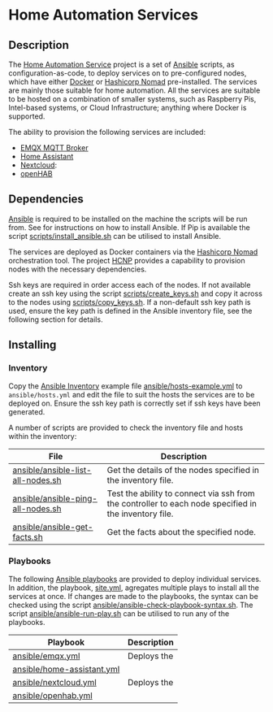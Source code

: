 # Home Automation Services

## Description

The [Home Automation Service](http://github.com/greenthegarden/home-automation-services) project is a set of [Ansible](https://www.ansible.com/) scripts, as configuration-as-code, to deploy services on to pre-configured nodes, which have either [Docker](https://www.docker.com) or [Hashicorp Nomad](https://www.nomad.io) pre-installed. The services are mainly those suitable for home automation. All the services are suitable to be hosted on a combination of smaller systems, such as Raspberry Pis, Intel-based systems, or Cloud Infrastructure; anything where Docker is supported.

The ability to provision the following services are included:

* [EMQX MQTT Broker](https://www.emqx.io/)
* [Home Assistant](https://www.home-assistant.io/)
* [Nextcloud](https://nextcloud.com/):
* [openHAB](https://www.openhab.org/)

## Dependencies

[Ansible](https://www.ansible.com/) is required to be installed on the machine the scripts will be run from. See []() for instructions on how to install Ansible. If Pip is available the script [scripts/install_ansible.sh](scripts/install_ansible.sh) can be utilised to install Ansible.

The services are deployed as Docker containers via the [Hashicorp Nomad](https://www.nomad.io) orchestration tool. The project [HCNP](https://github/greenthegarden/home-cloud-native-platform/) provides a capability to provision nodes with the necessary dependencies.

Ssh keys are required in order access each of the nodes. If not available create an ssh key using the script [scripts/create_keys.sh](scripts/create_keys.sh) and copy it across to the nodes using [scripts/copy_keys.sh](scripts/copy_keys.sh). If a non-default ssh key path is used, ensure the key path is defined in the Ansible inventory file, see the following section for details.

## Installing

### Inventory

Copy the [Ansible Inventory](https://docs.ansible.com/ansible/latest/user_guide/intro_inventory.html) example file [ansible/hosts-example.yml](ansible/hosts-example.yml) to `ansible/hosts.yml` and edit the file to suit the hosts the services are to be deployed on. Ensure the ssh key path is correctly set if ssh keys have been generated.

A number of scripts are provided to check the inventory file and hosts within the inventory:

| File | Description |
| ---- | ----------- |
| [ansible/ansible-list-all-nodes.sh](ansible/ansible-list-all-nodes.sh) | Get the details of the nodes specified in the inventory file. |
| [ansible/ansible-ping-all-nodes.sh](ansible/ansible-ping-all-nodes.sh) |Test the ability to connect via ssh from the controller to each node specified in the inventory file. |
| [ansible/ansible-get-facts.sh](ansible/ansible-get-facts.sh) | Get the facts about the specified node. |

### Playbooks

The following [Ansible playbooks](https://docs.ansible.com/ansible/latest/user_guide/playbooks.html) are provided to deploy individual services. In addition, the playbook, [site.yml](site.yml), agregates multiple plays to install all the services at once. If changes are made to the playbooks, the syntax can be checked using the script [ansible/ansible-check-playbook-syntax.sh](ansible/ansible-check-playbook-syntax.sh). The script [ansible/ansible-run-play.sh](ansible/ansible-run-play.sh) can be utilised to run any of the playbooks.

| Playbook | Description |
| -------- | ----------- |
| [ansible/emqx.yml](ansible/emqx.yml) | Deploys the |
| [ansible/home-assistant.yml](ansible/home-assistant.yml) | |
| [ansible/nextcloud.yml](ansible/nextcloud.yml) | Deploys the |
| [ansible/openhab.yml](ansible/openhab.yml) | |

